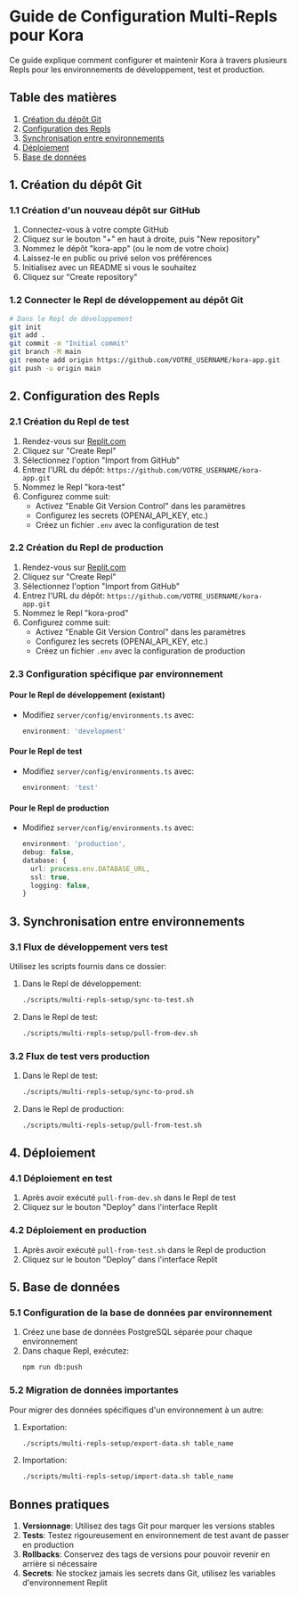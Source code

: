 # Guide de Configuration Multi-Repls pour Kora

Ce guide explique comment configurer et maintenir Kora à travers plusieurs Repls pour les environnements de développement, test et production.

## Table des matières

1. [Création du dépôt Git](#1-création-du-dépôt-git)
2. [Configuration des Repls](#2-configuration-des-repls)
3. [Synchronisation entre environnements](#3-synchronisation-entre-environnements)
4. [Déploiement](#4-déploiement)
5. [Base de données](#5-base-de-données)

## 1. Création du dépôt Git

### 1.1 Création d'un nouveau dépôt sur GitHub

1. Connectez-vous à votre compte GitHub
2. Cliquez sur le bouton "+" en haut à droite, puis "New repository"
3. Nommez le dépôt "kora-app" (ou le nom de votre choix)
4. Laissez-le en public ou privé selon vos préférences
5. Initialisez avec un README si vous le souhaitez
6. Cliquez sur "Create repository"

### 1.2 Connecter le Repl de développement au dépôt Git

```bash
# Dans le Repl de développement
git init
git add .
git commit -m "Initial commit"
git branch -M main
git remote add origin https://github.com/VOTRE_USERNAME/kora-app.git
git push -u origin main
```

## 2. Configuration des Repls

### 2.1 Création du Repl de test

1. Rendez-vous sur [Replit.com](https://replit.com)
2. Cliquez sur "Create Repl"
3. Sélectionnez l'option "Import from GitHub"
4. Entrez l'URL du dépôt: `https://github.com/VOTRE_USERNAME/kora-app.git`
5. Nommez le Repl "kora-test"
6. Configurez comme suit:
   - Activez "Enable Git Version Control" dans les paramètres
   - Configurez les secrets (OPENAI_API_KEY, etc.)
   - Créez un fichier `.env` avec la configuration de test

### 2.2 Création du Repl de production

1. Rendez-vous sur [Replit.com](https://replit.com)
2. Cliquez sur "Create Repl"
3. Sélectionnez l'option "Import from GitHub"
4. Entrez l'URL du dépôt: `https://github.com/VOTRE_USERNAME/kora-app.git`
5. Nommez le Repl "kora-prod"
6. Configurez comme suit:
   - Activez "Enable Git Version Control" dans les paramètres
   - Configurez les secrets (OPENAI_API_KEY, etc.)
   - Créez un fichier `.env` avec la configuration de production

### 2.3 Configuration spécifique par environnement

#### Pour le Repl de développement (existant)
- Modifiez `server/config/environments.ts` avec:
  ```typescript
  environment: 'development'
  ```

#### Pour le Repl de test
- Modifiez `server/config/environments.ts` avec:
  ```typescript
  environment: 'test'
  ```

#### Pour le Repl de production
- Modifiez `server/config/environments.ts` avec:
  ```typescript
  environment: 'production',
  debug: false,
  database: {
    url: process.env.DATABASE_URL,
    ssl: true,
    logging: false,
  }
  ```

## 3. Synchronisation entre environnements

### 3.1 Flux de développement vers test

Utilisez les scripts fournis dans ce dossier:

1. Dans le Repl de développement:
   ```bash
   ./scripts/multi-repls-setup/sync-to-test.sh
   ```

2. Dans le Repl de test:
   ```bash
   ./scripts/multi-repls-setup/pull-from-dev.sh
   ```

### 3.2 Flux de test vers production

1. Dans le Repl de test:
   ```bash
   ./scripts/multi-repls-setup/sync-to-prod.sh
   ```

2. Dans le Repl de production:
   ```bash
   ./scripts/multi-repls-setup/pull-from-test.sh
   ```

## 4. Déploiement

### 4.1 Déploiement en test

1. Après avoir exécuté `pull-from-dev.sh` dans le Repl de test
2. Cliquez sur le bouton "Deploy" dans l'interface Replit

### 4.2 Déploiement en production

1. Après avoir exécuté `pull-from-test.sh` dans le Repl de production
2. Cliquez sur le bouton "Deploy" dans l'interface Replit

## 5. Base de données

### 5.1 Configuration de la base de données par environnement

1. Créez une base de données PostgreSQL séparée pour chaque environnement
2. Dans chaque Repl, exécutez:
   ```bash
   npm run db:push
   ```

### 5.2 Migration de données importantes

Pour migrer des données spécifiques d'un environnement à un autre:

1. Exportation:
   ```bash
   ./scripts/multi-repls-setup/export-data.sh table_name
   ```

2. Importation:
   ```bash
   ./scripts/multi-repls-setup/import-data.sh table_name
   ```

## Bonnes pratiques

1. **Versionnage**: Utilisez des tags Git pour marquer les versions stables
2. **Tests**: Testez rigoureusement en environnement de test avant de passer en production
3. **Rollbacks**: Conservez des tags de versions pour pouvoir revenir en arrière si nécessaire
4. **Secrets**: Ne stockez jamais les secrets dans Git, utilisez les variables d'environnement Replit